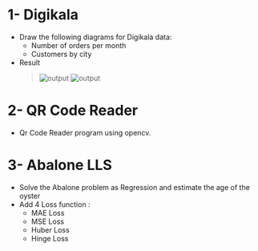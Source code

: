 # 1- Digikala
- Draw the following diagrams for Digikala data:
  - Number of orders per month
  - Customers by city
- Result
  >![output](https://user-images.githubusercontent.com/88179607/153226204-801c324f-7866-4f90-b001-7168d79b3720.png)
  >![output](https://user-images.githubusercontent.com/88179607/153226291-b912a35a-3ec3-4f09-8160-a529808ad11d.png)
# 2- QR Code Reader
- Qr Code Reader program using opencv.
# 3- Abalone LLS
- Solve the Abalone problem as Regression and estimate the age of the oyster
- Add 4 Loss function :
  - MAE Loss
  - MSE Loss
  - Huber Loss
  - Hinge Loss
